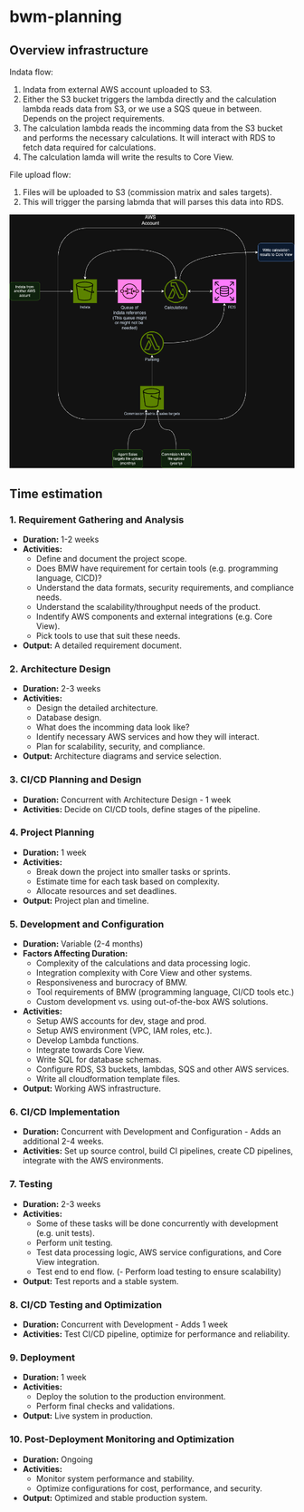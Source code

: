 # bwm-planning

## Overview infrastructure
Indata flow:
1. Indata from external AWS account uploaded to S3.
2. Either the S3 bucket triggers the lambda directly and the calculation lambda reads data from S3, or we use a SQS queue in between. Depends on the project requirements.
3. The calculation lambda reads the incomming data from the S3 bucket and performs the necessary calculations. It will interact with RDS to fetch data required for calculations.
4. The calculation lamda will write the results to Core View.

File upload flow:
1. Files will be uploaded to S3 (commission matrix and sales targets).
2. This will trigger the parsing labmda that will parses this data into RDS.

![Initial draft of architecture](overview.png)


## Time estimation

### 1. Requirement Gathering and Analysis

- **Duration:** 1-2 weeks
- **Activities:**
  - Define and document the project scope.
  - Does BMW have requirement for certain tools (e.g. programming language, CICD)?
  - Understand the data formats, security requirements, and compliance needs.
  - Understand the scalability/throughput needs of the product.
  - Indentify AWS components and external integrations (e.g. Core View).
  - Pick tools to use that suit these needs.
- **Output:** A detailed requirement document.

### 2. Architecture Design

- **Duration:** 2-3 weeks
- **Activities:**
  - Design the detailed architecture.
  - Database design.
  - What does the incomming data look like?
  - Identify necessary AWS services and how they will interact.
  - Plan for scalability, security, and compliance.
- **Output:** Architecture diagrams and service selection.


### 3. CI/CD Planning and Design

- **Duration:** Concurrent with Architecture Design - 1 week
- **Activities:** Decide on CI/CD tools, define stages of the pipeline.

### 4. Project Planning

- **Duration:** 1 week
- **Activities:**
  - Break down the project into smaller tasks or sprints.
  - Estimate time for each task based on complexity.
  - Allocate resources and set deadlines.
- **Output:** Project plan and timeline.

### 5. Development and Configuration

- **Duration:** Variable (2-4 months)
- **Factors Affecting Duration:**
  - Complexity of the calculations and data processing logic.
  - Integration complexity with Core View and other systems.
  - Responsiveness and burocracy of BMW.
  - Tool requirements of BMW (programming language, CI/CD tools etc.)
  - Custom development vs. using out-of-the-box AWS solutions.
- **Activities:**
  - Setup AWS accounts for dev, stage and prod.
  - Setup AWS environment (VPC, IAM roles, etc.).
  - Develop Lambda functions.
  - Integrate towards Core View.
  - Write SQL for database schemas.
  - Configure RDS, S3 buckets, lambdas, SQS and other AWS services.
  - Write all cloudformation template files.
- **Output:** Working AWS infrastructure.

### 6. CI/CD Implementation

- **Duration:** Concurrent with Development and Configuration - Adds an additional 2-4 weeks.
- **Activities:** Set up source control, build CI pipelines, create CD pipelines, integrate with the AWS environments.

### 7. Testing

- **Duration:** 2-3 weeks
- **Activities:**
  - Some of these tasks will be done concurrently with development (e.g. unit tests).
  - Perform unit testing.
  - Test data processing logic, AWS service configurations, and Core View integration.
  - Test end to end flow.
  (- Perform load testing to ensure scalability)
- **Output:** Test reports and a stable system.

### 8. CI/CD Testing and Optimization

   - **Duration:** Concurrent with Development - Adds 1 week
   - **Activities:** Test CI/CD pipeline, optimize for performance and reliability.

### 9. Deployment

- **Duration:** 1 week
- **Activities:**
  - Deploy the solution to the production environment.
  - Perform final checks and validations.
- **Output:** Live system in production.

### 10. Post-Deployment Monitoring and Optimization

- **Duration:** Ongoing
- **Activities:**
  - Monitor system performance and stability.
  - Optimize configurations for cost, performance, and security.
- **Output:** Optimized and stable production system.
